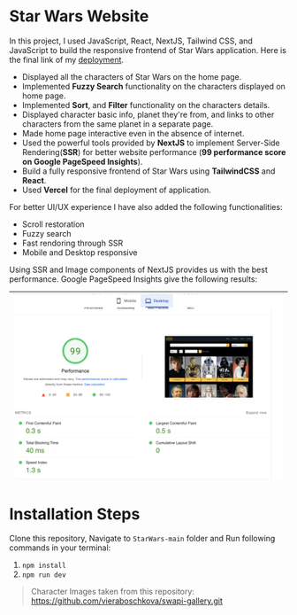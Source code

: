 # Star Wars Website


In this project, I used JavaScript, React, NextJS, Tailwind CSS, and JavaScript to build the responsive frontend of Star Wars application. Here is the final link of my [deployment](https://star-wars-maidaijaz.vercel.app/).

*  Displayed all the characters of Star Wars on the home page.
*  Implemented **Fuzzy Search** functionality on the characters displayed on home page.
*  Implemented  **Sort**, and **Filter** functionality on the characters details.
*  Displayed character basic info, planet they're from, and links to other characters from the same planet in a separate page.
*  Made home page interactive even in the absence of internet.
*  Used the powerful tools provided by **NextJS** to implement Server-Side Rendering(**SSR**) for better website performance (**99 performance score on Google PageSpeed Insights**).
* Build a fully responsive frontend of Star Wars using **TailwindCSS** and **React**.
* Used **Vercel** for the final deployment of application.

For better UI/UX experience I have also added the following functionalities:

* Scroll restoration
* Fuzzy search
* Fast rendoring through SSR
* Mobile and Desktop responsive

Using SSR and Image components of NextJS provides us with the best performance. Google PageSpeed Insights give the following results:

| ![Performance Score](public/perf.png?raw=true "Performance Score") |
|-|


# Installation Steps

Clone this repository, Navigate to `StarWars-main` folder and Run following commands in your terminal:

1. ```npm install```
2. ```npm run dev```



> Character Images taken from this repository: https://github.com/vieraboschkova/swapi-gallery.git
